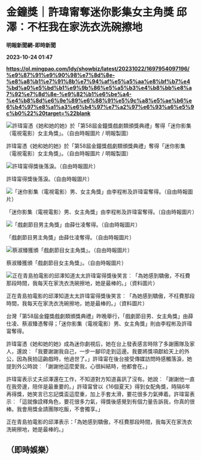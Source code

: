 # 金鐘獎｜許瑋甯奪迷你影集女主角獎 邱澤︰不枉我在家洗衣洗碗擦地
**明報新聞網-即時新聞**

**2023-10-24 01:47**

**https://ol.mingpao.com/ldy/showbiz/latest/20231022/1697954097196/%e9%87%91%e9%90%98%e7%8d%8e-%e8%a8%b1%e7%91%8b%e7%94%af%e5%a5%aa%e8%bf%b7%e4%bd%a0%e5%bd%b1%e9%9b%86%e5%a5%b3%e4%b8%bb%e8%a7%92%e7%8d%8e-%e9%82%b1%e6%be%a4-%e4%b8%8d%e6%9e%89%e6%88%91%e5%9c%a8%e5%ae%b6%e6%b4%97%e8%a1%a3%e6%b4%97%e7%a2%97%e6%93%a6%e5%9c%b0%22%20target=%22blank**

![許瑋甯憑《她和她的她》於「第58屆金鐘獎戲劇類頒獎典禮」奪得「迷你影集（電視電影）女主角獎」。（自由時報圖片 / 明報製圖）](https://fs.mingpao.com/ldy/20231022/s00009/5bb61072be9e63de1216fda16591bc08.jpg)

許瑋甯憑《她和她的她》於「第58屆金鐘獎戲劇類頒獎典禮」奪得「迷你影集（電視電影）女主角獎」。（自由時報圖片 / 明報製圖）

![許瑋甯得獎後落淚。（自由時報圖片）](https://fs.mingpao.com/ldy/20231022/s00009/5bb65295ba2e78439d2350441f5178d3.jpg)

許瑋甯得獎後落淚。（自由時報圖片）

![「迷你影集（電視電影）男、女主角獎」由李程彬及許瑋甯奪得。（自由時報圖片）](https://fs.mingpao.com/ldy/20231022/s00009/5bb643600829027ac3125a848b5a4622.jpg)

「迷你影集（電視電影）男、女主角獎」由李程彬及許瑋甯奪得。（自由時報圖片）

![「戲劇節目男主角獎」由薛仕凌奪得。（自由時報圖片）](https://fs.mingpao.com/ldy/20231022/s00009/5bb61c73c468269092624196695b734b.jpg)

「戲劇節目男主角獎」由薛仕凌奪得。（自由時報圖片）

![蔡淑臻獲頒「戲劇節目女主角獎」。（自由時報圖片）](https://fs.mingpao.com/ldy/20231022/s00009/5bb634f0b80f38a043ba865f92ff7b02.jpg)

蔡淑臻獲頒「戲劇節目女主角獎」。（自由時報圖片）

![正在青島拍電影的邱澤知道太太許瑋甯得獎後笑言︰「為她感到驕傲，不枉費那段時間，我每天在家洗衣洗碗擦地，她是最棒的。」（資料圖片）](https://fs.mingpao.com/ldy/20231022/s00009/5bb771d39efb29828a7ac34ff24fe015.jpg)

正在青島拍電影的邱澤知道太太許瑋甯得獎後笑言︰「為她感到驕傲，不枉費那段時間，我每天在家洗衣洗碗擦地，她是最棒的。」（資料圖片）

台灣「第58屆金鐘獎戲劇類頒獎典禮」昨晚舉行，「戲劇節目男、女主角獎」由薛仕凌、蔡淑臻憑奪得；「迷你影集（電視電影）男、女主角獎」則由李程彬及許瑋甯奪得。

許瑋甯憑《她和她的她》成為迷你劇視后，她在台上發表感言時除了多謝團隊及家人，還說︰「我要謝謝我自己，一步一腳印走到這邊。我要將獎項獻給天上的外公，因為我拍這齣戲時，他過世了。」許瑋甯在後台接受傳媒訪問時感觸落淚，她提到外公時說︰「謝謝他這麼愛我，心很糾結時，他都會在。」

許瑋甯表示丈夫邱澤還在工作，不知道對方知道喜訊了沒有。她說︰「謝謝他一直在我旁邊，陪伴是最重要的。」許瑋甯曾以《16個夏天》得到女配角獎，時隔6年再得獎，她笑言已忘記獎盃這麼重，加上手套太滑，要花很多力氣捧着。許瑋甯表示︰「這就像詮釋角色，要花很多力氣，得獎後感覺到有個力量告訴我，你真的很棒。我會用獎金請團隊吃飯，不會獨享。」

正在青島拍電影的邱澤表示：「為她感到驕傲，不枉費那段時間，我每天在家洗衣洗碗擦地，她是最棒的。」

（即時娛樂）
------